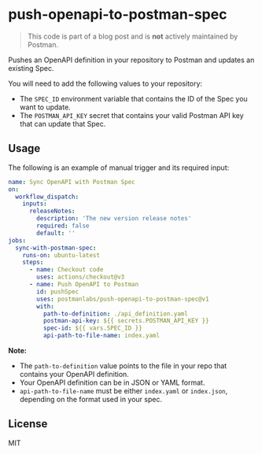 # push-openapi-to-postman-spec

> This code is part of a blog post and is **not** actively maintained by Postman.

Pushes an OpenAPI definition in your repository to Postman and updates an existing Spec.

You will need to add the following values to your repository:

- The `SPEC_ID` environment variable that contains the ID of the Spec you want to update.
- The `POSTMAN_API_KEY` secret that contains your valid Postman API key that can update that Spec.

## Usage

The following is an example of manual trigger and its required input:

```yaml
name: Sync OpenAPI with Postman Spec
on:
  workflow_dispatch:
    inputs:
      releaseNotes:
        description: 'The new version release notes'
        required: false
        default: ''
jobs:
  sync-with-postman-spec:
    runs-on: ubuntu-latest
    steps:
      - name: Checkout code
        uses: actions/checkout@v3
      - name: Push OpenAPI to Postman
        id: pushSpec
        uses: postmanlabs/push-openapi-to-postman-spec@v1
        with:
          path-to-definition: ./api_definition.yaml
          postman-api-key: ${{ secrets.POSTMAN_API_KEY }}
          spec-id: ${{ vars.SPEC_ID }}
          api-path-to-file-name: index.yaml
```

**Note:**

- The `path-to-definition` value points to the file in your repo that contains your OpenAPI definition.
- Your OpenAPI definition can be in JSON or YAML format.
- `api-path-to-file-name` must be either `index.yaml` or `index.json`, depending on the format used in your spec.

## License

MIT
